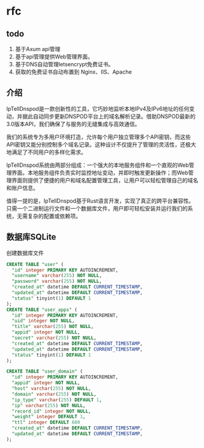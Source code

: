 # rfc
## todo
1. 基于Axum api管理
2. 基于api管理提供Web管理界面。
3. 基于DNS自动管理letsencrypt免费证书。
4. 获取的免费证书自动布置到 Nginx、IIS、Apache

## 介绍
IpTellDnspod是一款创新性的工具，它巧妙地监听本地IPv4及IPv6地址的任何变动，并据此自动同步更新DNSPOD平台上的域名解析记录。借助DNSPOD最新的3.0版本API，我们确保了与服务的无缝集成与高效通信。

我们的系统专为多用户环境打造，允许每个用户独立管理多个API密钥，而这些API密钥又能分别控制多个域名记录。这种设计不仅提升了管理的灵活性，还极大地满足了不同用户的多样化需求。

IpTellDnspod系统由两部分组成：一个强大的本地服务组件和一个直观的Web管理界面。本地服务组件负责实时监控地址变动，并即时触发更新操作；而Web管理界面则提供了便捷的用户和域名配置管理工具，让用户可以轻松管理自己的域名和账户信息。

值得一提的是，IpTellDnspod基于Rust语言开发，实现了真正的跨平台兼容性。只需一个二进制运行文件和一个数据库文件，用户即可轻松安装并运行我们的系统，无需复杂的配置或依赖项。

##  数据库SQLite

创建数据库文件

```sql
CREATE TABLE "user" (
  "id" integer PRIMARY KEY AUTOINCREMENT,
  "username" varchar(255) NOT NULL,
  "password" varchar(255) NOT NULL,
  "created_at" datetime DEFAULT CURRENT_TIMESTAMP,
  "updated_at" datetime DEFAULT CURRENT_TIMESTAMP,
  "status" tinyint(1) DEFAULT 1
);
CREATE TABLE "user_apps" (
  "id" integer PRIMARY KEY AUTOINCREMENT,
  "uid" integer NOT NULL,
  "title" varchar(255) NOT NULL,
  "appid" integer NOT NULL,
  "secret" varchar(255) NOT NULL,
  "created_at" datetime DEFAULT CURRENT_TIMESTAMP,
  "updated_at" datetime DEFAULT CURRENT_TIMESTAMP,
  "status" tinyint(1) DEFAULT 1
);

CREATE TABLE "user_domain" (
  "id" integer PRIMARY KEY AUTOINCREMENT,
  "appid" integer NOT NULL,
  "host" varchar(255) NOT NULL,
  "domain" varchar(255) NOT NULL,
  "ip_type" varchar(255) DEFAULT 1,
  "ip" varchar(255) NOT NULL,
  "record_id" integer NOT NULL,
  "weight" integer DEFAULT 1,
  "ttl" integer DEFAULT 600
  "created_at" datetime DEFAULT CURRENT_TIMESTAMP,
  "updated_at" datetime DEFAULT CURRENT_TIMESTAMP,
);

```
